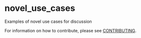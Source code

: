 # novel_use_cases
Examples of novel use cases for discussion

For information on how to contribute, please see [CONTRIBUTING](https://github.com/altoxml/novel_use_cases/blob/master/CONTRIBUTING.md).
